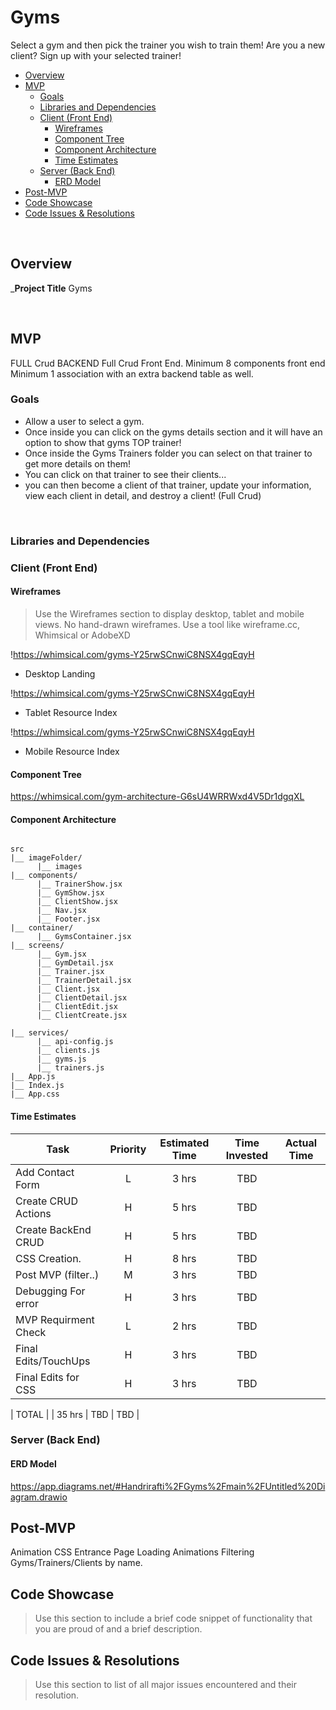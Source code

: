 
# Gyms
Select a gym and then pick the trainer you wish to train them!
Are you a new client? Sign up with your selected trainer! 





- [Overview](#overview)
- [MVP](#mvp)
  - [Goals](#goals)
  - [Libraries and Dependencies](#libraries-and-dependencies)
  - [Client (Front End)](#client-front-end)
    - [Wireframes](#wireframes)
    - [Component Tree](#component-tree)
    - [Component Architecture](#component-architecture)
    - [Time Estimates](#time-estimates)
  - [Server (Back End)](#server-back-end)
    - [ERD Model](#erd-model)
- [Post-MVP](#post-mvp)
- [Code Showcase](#code-showcase)
- [Code Issues & Resolutions](#code-issues--resolutions)

<br>

## Overview

_**Project Title** 
Gyms 


<br>

## MVP

FULL Crud BACKEND
Full Crud Front End.
Minimum 8 components front end
Minimum 1 association with an extra backend table as well.


### Goals

- Allow a user to select a gym.
- Once inside you can click on the gyms details section and it will have an option to show that gyms TOP trainer! 
- Once inside the Gyms Trainers folder you can select on that trainer to get more details on them! 
- You can click on that trainer to see their clients... 
- you can then become a client of that trainer, update your information, view each client in detail, and destroy a client! (Full Crud) 

<br>

### Libraries and Dependencies


### Client (Front End)

#### Wireframes

> Use the Wireframes section to display desktop, tablet and mobile views. No hand-drawn wireframes. Use a tool like wireframe.cc, Whimsical or AdobeXD

!https://whimsical.com/gyms-Y25rwSCnwiC8NSX4gqEqyH

- Desktop Landing

!https://whimsical.com/gyms-Y25rwSCnwiC8NSX4gqEqyH

- Tablet Resource Index

!https://whimsical.com/gyms-Y25rwSCnwiC8NSX4gqEqyH

- Mobile Resource Index

#### Component Tree

https://whimsical.com/gym-architecture-G6sU4WRRWxd4V5Dr1dgqXL

#### Component Architecture



``` structure

src
|__ imageFolder/
      |__ images
|__ components/
      |__ TrainerShow.jsx
      |__ GymShow.jsx
      |__ ClientShow.jsx
      |__ Nav.jsx
      |__ Footer.jsx
|__ container/
      |__ GymsContainer.jsx
|__ screens/
      |__ Gym.jsx
      |__ GymDetail.jsx
      |__ Trainer.jsx
      |__ TrainerDetail.jsx
      |__ Client.jsx
      |__ ClientDetail.jsx
      |__ ClientEdit.jsx
      |__ ClientCreate.jsx
      
|__ services/
      |__ api-config.js
      |__ clients.js
      |__ gyms.js
      |__ trainers.js
|__ App.js
|__ Index.js
|__ App.css

```

#### Time Estimates


| Task                | Priority | Estimated Time | Time Invested | Actual Time |
| ------------------- | :------: | :------------: | :-----------: | :---------: |
| Add Contact Form    |    L     |     3 hrs      |     TBD    |     | TBD
| Create CRUD Actions |    H     |     5 hrs      |     TBD    |     |TBD   |
| Create BackEnd CRUD |    H     |     5 hrs      |     TBD    |     | TBD
| CSS Creation.       |    H     |     8 hrs      |     TBD    |     | TBD     |
| Post MVP (filter..) |    M     |     3 hrs      |     TBD    |     | TBD
| Debugging For error |    H     |     3 hrs      |     TBD    |     | TBD     |
| MVP Requirment Check|    L     |     2 hrs      |     TBD    |     | TBD
| Final Edits/TouchUps|    H     |     3 hrs      |    TBD     |     |   TBD     |
| Final Edits for CSS |    H    |     3 hrs      |    TBD     |     |   TBD     |


| TOTAL               |          |     35 hrs      |     TBD     |     TBD     |



### Server (Back End)

#### ERD Model

https://app.diagrams.net/#Handrirafti%2FGyms%2Fmain%2FUntitled%20Diagram.drawio



## Post-MVP

Animation CSS Entrance Page
Loading Animations
Filtering Gyms/Trainers/Clients by name.


## Code Showcase

> Use this section to include a brief code snippet of functionality that you are proud of and a brief description.

## Code Issues & Resolutions

> Use this section to list of all major issues encountered and their resolution.
